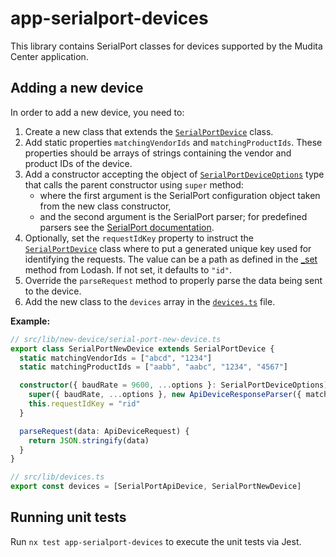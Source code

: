 # app-serialport-devices

This library contains SerialPort classes for devices supported by the Mudita Center application.

## Adding a new device

In order to add a new device, you need to:

1. Create a new class that extends the [`SerialPortDevice`](src/lib/serial-port-device.ts) class.
2. Add static properties `matchingVendorIds` and `matchingProductIds`. These properties should be arrays of strings containing the vendor and product IDs of the device.
3. Add a constructor accepting the object of [`SerialPortDeviceOptions`](src/lib/serial-port-device.ts) type that calls the parent constructor using `super` method:
   - where the first argument is the SerialPort configuration object taken from the new class constructor,
   - and the second argument is the SerialPort parser; for predefined parsers see the [SerialPort documentation](https://serialport.io/docs/api-parsers-overview).
4. Optionally, set the `requestIdKey` property to instruct the [`SerialPortDevice`](src/lib/serial-port-device.ts) class where to put a generated unique key used for identifying the requests.
   The value can be a path as defined in the [\_set](https://lodash.com/docs/4.17.15#set) method from Lodash. If not set, it defaults to `"id"`.
5. Override the `parseRequest` method to properly parse the data being sent to the device.
6. Add the new class to the `devices` array in the [`devices.ts`](src/lib/devices.ts) file.

**Example:**

```typescript
// src/lib/new-device/serial-port-new-device.ts
export class SerialPortNewDevice extends SerialPortDevice {
  static matchingVendorIds = ["abcd", "1234"]
  static matchingProductIds = ["aabb", "aabc", "1234", "4567"]

  constructor({ baudRate = 9600, ...options }: SerialPortDeviceOptions) {
    super({ baudRate, ...options }, new ApiDeviceResponseParser({ matcher: /#\d{9}/g }))
    this.requestIdKey = "rid"
  }

  parseRequest(data: ApiDeviceRequest) {
    return JSON.stringify(data)
  }
}
```

```typescript
// src/lib/devices.ts
export const devices = [SerialPortApiDevice, SerialPortNewDevice]
```

## Running unit tests

Run `nx test app-serialport-devices` to execute the unit tests via Jest.
